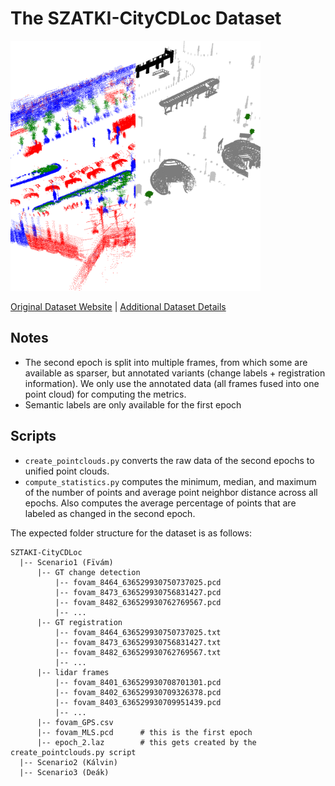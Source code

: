 # The SZATKI-CityCDLoc Dataset

<img src="./../../images/SZTAKI-CityCDLoc.png" width="400"/>

[Original Dataset Website](https://github.com/sztaki-geocomp/Lidar-SCU) | [Additional Dataset Details](https://hpicgs.github.io/multi-temporal-point-cloud-datasets-survey/details/SZTAKI-CityCDLoc)

## Notes
  - The second epoch is split into multiple frames, from which some are available as sparser, but annotated variants (change labels + registration information). We only use the annotated data (all frames fused into one point cloud) for computing the metrics.
  - Semantic labels are only available for the first epoch



## Scripts
* `create_pointclouds.py` converts the raw data of the second epochs to unified point clouds.
* `compute_statistics.py` computes the minimum, median, and maximum of the number of points and average point neighbor distance across all epochs. Also computes the average percentage of points that are labeled as changed in the second epoch.

The expected folder structure for the dataset is as follows:

```
SZTAKI-CityCDLoc
  |-- Scenario1 (Fïvám)
      |-- GT change detection
          |-- fovam_8464_636529930750737025.pcd
          |-- fovam_8473_636529930756831427.pcd
          |-- fovam_8482_636529930762769567.pcd
          |-- ...
      |-- GT registration
          |-- fovam_8464_636529930750737025.txt
          |-- fovam_8473_636529930756831427.txt
          |-- fovam_8482_636529930762769567.txt
          |-- ...
      |-- lidar frames
          |-- fovam_8401_636529930708701301.pcd
          |-- fovam_8402_636529930709326378.pcd
          |-- fovam_8403_636529930709951439.pcd
          |-- ...
      |-- fovam_GPS.csv
      |-- fovam_MLS.pcd      # this is the first epoch
      |-- epoch_2.laz        # this gets created by the create_pointclouds.py script
  |-- Scenario2 (Kálvin)
  |-- Scenario3 (Deák)
```